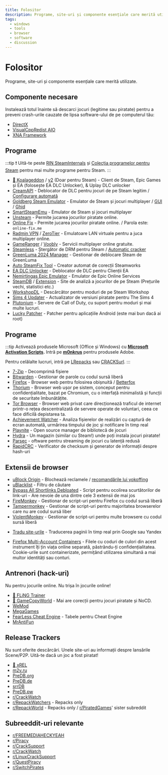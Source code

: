 ```yaml
---
title: Folositor
description: Programe, site-uri și componente esențiale care merită utilizate.
tags:
  - windows
  - tools
  - browser
  - software
  - discussion
---
```


# Folositor

Programe, site-uri și componente esențiale care merită utilizate.

## Componente necesare

Instalează totul înainte să descarci jocuri (legitime sau piratate) pentru a preveni crash-urile
cauzate de lipsa software-ului de pe computerul tău:

- [DirectX](https://www.microsoft.com/download/details.aspx?id=35)
- [VisualCppRedist AIO](https://github.com/abbodi1406/vcredist/releases/latest)
- [XNA Framework](https://www.microsoft.com/download/details.aspx?id=20914)

## Programe

:::tip
:exclamation: Uită-te peste
[RIN SteamInternals](https://cs.rin.ru/forum/viewtopic.php?f=10&t=65887) și
[Colecția programelor pentru Steam](https://steamcommunity.com/sharedfiles/filedetails/?id=451698754)
pentru mai multe programe pentru Steam.
:::

- [🌟 Koalageddon](https://github.com/acidicoala/Koalageddon) / [v2](https://github.com/acidicoala/Koalageddon2) (Doar pentru Steam) -
  Client de Steam, Epic Games și EA (folosește EA DLC Unlocker), & Uplay DLC unlocker
- [CreamAPI](https://cs.rin.ru/forum/viewtopic.php?f=29&t=70576) - Deblocator
  de DLC pentru jocuri de pe Steam legitim /
  [Configurare automată](https://cs.rin.ru/forum/viewtopic.php?p=2013521)
- [Goldberg Steam Emulator](https://cs.rin.ru/forum/viewtopic.php?f=29&t=91627) -
  Emulator de Steam și jocuri multiplayer / [GUI](https://cs.rin.ru/forum/viewtopic.php?f=29&t=111152) /
  [Ghid](https://rentry.co/goldberg_emulator)
- [SmartSteamEmu](https://cs.rin.ru/forum/viewtopic.php?p=2009102#p2009102) - Emulator de Steam și jocuri multiplayer
- [Unsteam](https://cs.rin.ru/forum/viewtopic.php?f=20&t=134707&hilit=unsteam) - Permite jucarea jocurilor piratate online.
- [Online Fix](https://online-fix.me) - Permite jucarea jocurilor piratate online. / Parola este: `online-fix.me`
- [Radmin VPN](https://www.radmin-vpn.com) / [ZeroTier](https://www.zerotier.com) - Emulatoare LAN virtuale pentru a juca multiplayer online.
- [GameRanger](https://www.gameranger.com) / [Voobly](https://www.voobly.com) - Servicii multiplayer online gratuite.
- [Steamless](https://github.com/atom0s/Steamless) - Ștergător de DRM pentru Steam /
  [Automatic cracker](https://github.com/oureveryday/Steam-auto-crack)
- [GreenLuma 2024 Manager](https://github.com/BlueAmulet/GreenLuma-2024-Manager) - Gestionar de deblocare Steam de GreenLuma
- [Auto SteamFix Tool](https://cs.rin.ru/forum/viewtopic.php?f=29&t=97112) -
  Creator automat de corecții Steamworks
- [EA DLC Unlocker](https://cs.rin.ru/forum/viewtopic.php?f=20&t=104412) - Deblocator
  de DLC pentru Clienții EA
- [Nemirtingas Epic Emulator](https://cs.rin.ru/forum/viewtopic.php?f=29&t=105551) -
  Emulator de Epic Online Services
- [SteamDB](https://steamdb.info) / [Extension](https://steamdb.info/extension) - Site de analiză a jocurilor de pe Steam (Prețurile vechi, statistici etc.)
- [WorkshopDL](https://github.com/imwaitingnow/WorkshopDL) - Descărcător pentru moduri de pe
  Steam Workshop
- [Sims 4 Updater](https://cs.rin.ru/forum/viewtopic.php?f=29&t=102519) -
  Actualizator de versiuni piratate pentru The Sims 4
- [Plutonium](https://plutonium.pw) - Servere de Call of Duty, cu suport pentru
  moduri și mai multe lucruri.
- [Lucky Patcher](https://www.luckypatchers.com) - Patcher pentru aplicațiile Android (este mai bun
  dacă ai root)

## Programe

:::tip
Activează produsele Microsoft (Office și Windows) cu **[Microsoft Activation Scripts](https://massgrave.dev).**
Intră pe **[m0nkrus](https://w14.monkrus.ws)** pentru produsele Adobe.

Pentru celălalte lucruri, intră pe [LRepacks](https://lrepacks.net)
sau [CRACKSurl](https://cracksurl.com).
:::

- [7-Zip](https://7-zip.org) - Decomprimă fișiere
- [Bitwarden](https://bitwarden.com) - Gestionar de parole cu codul sursă liberă
- [Firefox](https://www.mozilla.org/firefox) - Browser web pentru folosirea obișnuită / [Betterfox](https://github.com/yokoffing/Betterfox)
- [Thorium](https://thorium.rocks) - Browser web ușor pe sistem, conceput pentru confidențialitate, bazat pe Chromium, cu o interfață minimalistă și funcții de securitate îmbunătățite.
- [Tor Browser](https://www.torproject.org) - Browser web privat care direcționează traficul de internet
  printr-o rețea descentralizată de servere operate de voluntari,
  ceea ce face dificilă depistarea ta.
- [Achievement Watcher](https://xan105.github.io/Achievement-Watcher) -
  Analiza fișierelor de realizări cu captură de ecran automată, urmărirea timpului de joc și
  notificare în timp real
- [Playnite](https://playnite.link) - Open source manager de bibliotecă de jocuri
- [Hydra](https://github.com/hydralauncher/hydra) - Un magazin (similar cu Steam!) unde poți instala jocuri piratate!
- [Parsec](https://parsec.app) - oftware pentru streaming de jocuri cu latență redusă
- [RapidCRC](https://ov2.eu/programs/rapidcrc-unicode) - Verificator de checksum și
  generator de informații despre hash-uri

## Extensii de browser

- [uBlock Origin](https://ublockorigin.com) - Blochează reclamele /
  [recomandările lui yokoffing](https://github.com/yokoffing/filterlists#recommended-filters-for-ublock-origin)
- [uBlacklist](https://iorate.github.io/ublacklist/docs) - Filtru de căutare
- [Bypass All Shortlinks Debloated](https://codeberg.org/Amm0ni4/bypass-all-shortlinks-debloated) -
  Script pentru ocolirea scurtătorilor de link-uri - Are nevoie de una dintre cele 3 extensii de mai jos
- [FireMonkey](https://addons.mozilla.org/firefox/addon/firemonkey) -
  Gestionar de script-uri pentru Firefox cu codul sursă liberă
- [Tampermonkey](https://www.tampermonkey.net) - Gestionar de script-uri pentru
  majoritatea browserelor care nu are codul sursă liber
- [ViolentMonkey](https://violentmonkey.github.io) - Gestionar de script-uri pentru
  multe browsere cu codul sursă liberă

<ul>
  <li id="translator"><a href="https://github.com/FilipePS/Traduzir-paginas-web">Tradu site-urile</a>
      - Traducerea paginii în timp real prin Google sau Yandex
  </li>
</ul>

- [Firefox Multi-Account Containers](https://github.com/mozilla/multi-account-containers) -
  Filele cu coduri de culori din acest instrument îți țin viața online separată, păstrându-ți
  confidențialitatea. Cookie-urile sunt containerizate, permițând utilizarea simultană a mai multor
  identități sau conturi.

## Antrenori (hack-uri)

Nu pentru jocurile online. Nu trișa în jocurile online!

- [🌟 FLiNG Trainer](https://flingtrainer.com)
- [🌟 GameCopyWorld](https://gamecopyworld.com/games) - Mai are corecții pentru jocuri
  piratate și NoCD.
- [WeMod](https://www.wemod.com)
- [MegaGames](https://megagames.com)
- [FearLess Cheat Engine](https://fearlessrevolution.com) - Tabele pentru Cheat Engine
- [MrAntiFun](https://mrantifun.net)

## Release Trackers

Nu sunt oferite descărcări. Unele site-uri au informații despre lansările Scene/P2P. Uită-te dacă un joc
a fost piratat!

- [🌟 xREL](https://www.xrel.to/games-release-list.html?lang=en_US)
- [m2v.ru](https://m2v.ru/?func=part&Part=3)
- [PreDB.org](https://predb.org/cats/GAMES)
- [PreDB.de](https://predb.de/section/GAMES)
- [srrDB](https://www.srrdb.com/browse/category:pc/1)
- [PreDB.pw](https://predb.pw)
- [r/CrackWatch](https://www.reddit.com/r/CrackWatch)
- [r/RepackWatchers](https://www.reddit.com/r/RepackWatchers) - Repacks only
- [r/RepackWorld](https://www.reddit.com/r/RepackWorld) - Repacks only /
  [r/PiratedGames](https://www.reddit.com/r/PiratedGames)' sister subreddit

## Subreeddit-uri relevante

- [r/FREEMEDIAHECKYEAH](https://www.reddit.com/r/FREEMEDIAHECKYEAH)
- [r/Piracy](https://www.reddit.com/r/Piracy)
- [r/CrackSupport](https://www.reddit.com/r/CrackSupport)
- [r/CrackWatch](https://www.reddit.com/r/CrackWatch)
- [r/LinuxCrackSupport](https://www.reddit.com/r/LinuxCrackSupport)
- [r/QuestPiracy](https://www.reddit.com/r/QuestPiracy)
- [r/SwitchPirates](https://www.reddit.com/r/SwitchPirates)
